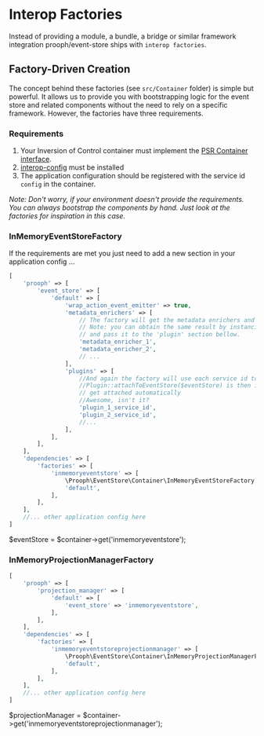 # Interop Factories

Instead of providing a module, a bundle, a bridge or similar framework integration prooph/event-store ships with `interop factories`.

## Factory-Driven Creation

The concept behind these factories (see `src/Container` folder) is simple but powerful. It allows us to provide you with bootstrapping logic for the event store and related components
without the need to rely on a specific framework. However, the factories have three requirements.

### Requirements

1. Your Inversion of Control container must implement the [PSR Container interface](https://github.com/php-fig/container).
2. [interop-config](https://github.com/sandrokeil/interop-config) must be installed
3. The application configuration should be registered with the service id `config` in the container.

*Note: Don't worry, if your environment doesn't provide the requirements. You can
always bootstrap the components by hand. Just look at the factories for inspiration in this case.*

### InMemoryEventStoreFactory

If the requirements are met you just need to add a new section in your application config ...

```php
[
    'prooph' => [
        'event_store' => [
            'default' => [
                'wrap_action_event_emitter' => true,
                'metadata_enrichers' => [
                    // The factory will get the metadata enrichers and inject them in the MetadataEnricherPlugin.
                    // Note: you can obtain the same result by instanciating the plugin yourself
                    // and pass it to the 'plugin' section bellow.
                    'metadata_enricher_1',
                    'metadata_enricher_2',
                    // ...
                ],
                'plugins' => [
                    //And again the factory will use each service id to get the plugin from the container
                    //Plugin::attachToEventStore($eventStore) is then invoked by the factory so your plugins
                    // get attached automatically
                    //Awesome, isn't it?
                    'plugin_1_service_id',
                    'plugin_2_service_id',
                    //...
                ],
            ],
        ],
    ],
    'dependencies' => [
        'factories' => [
            'inmemoryeventstore' => [
                \Prooph\EventStore\Container\InMemoryEventStoreFactory::class,
                'default',
            ],
        ],
    ],
    //... other application config here
]
```

$eventStore = $container->get('inmemoryeventstore');

### InMemoryProjectionManagerFactory

```php
[
    'prooph' => [
        'projection_manager' => [
            'default' => [
                'event_store' => 'inmemoryeventstore',
            ],
        ],
    ],
    'dependencies' => [
        'factories' => [
            'inmemoryeventstoreprojectionmanager' => [
                \Prooph\EventStore\Container\InMemoryProjectionManagerFactory::class,
                'default',
            ],
        ],
    ],
    //... other application config here
]
```

$projectionManager = $container->get('inmemoryeventstoreprojectionmanager');
